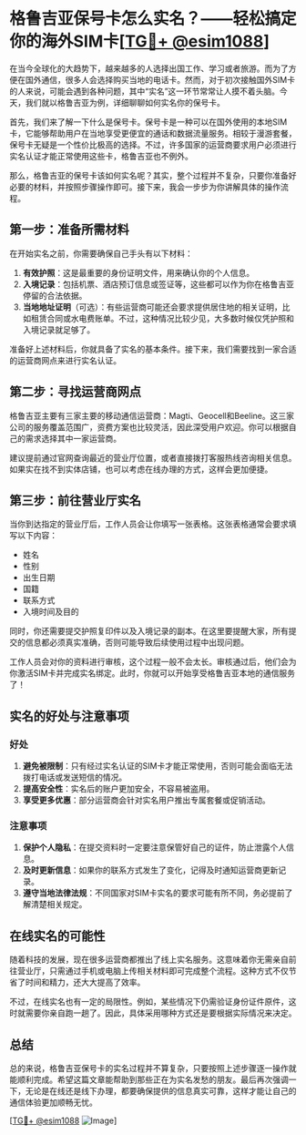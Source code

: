 # 格鲁吉亚保号卡怎么实名？——轻松搞定你的海外SIM卡[[TG💪+ @esim1088](https://t.me/s/esim1088)]

在当今全球化的大趋势下，越来越多的人选择出国工作、学习或者旅游。而为了方便在国外通信，很多人会选择购买当地的电话卡。然而，对于初次接触国外SIM卡的人来说，可能会遇到各种问题，其中“实名”这一环节常常让人摸不着头脑。今天，我们就以格鲁吉亚为例，详细聊聊如何实名你的保号卡。

首先，我们来了解一下什么是保号卡。保号卡是一种可以在国外使用的本地SIM卡，它能够帮助用户在当地享受更便宜的通话和数据流量服务。相较于漫游套餐，保号卡无疑是一个性价比极高的选择。不过，许多国家的运营商要求用户必须进行实名认证才能正常使用这些卡，格鲁吉亚也不例外。

那么，格鲁吉亚的保号卡该如何实名呢？其实，整个过程并不复杂，只要你准备好必要的材料，并按照步骤操作即可。接下来，我会一步步为你讲解具体的操作流程。

## 第一步：准备所需材料

在开始实名之前，你需要确保自己手头有以下材料：

1. **有效护照**：这是最重要的身份证明文件，用来确认你的个人信息。
2. **入境记录**：包括机票、酒店预订信息或签证等，这些都可以作为你在格鲁吉亚停留的合法依据。
3. **当地地址证明**（可选）：有些运营商可能还会要求提供居住地的相关证明，比如租赁合同或水电费账单。不过，这种情况比较少见，大多数时候仅凭护照和入境记录就足够了。

准备好上述材料后，你就具备了实名的基本条件。接下来，我们需要找到一家合适的运营商网点来进行实名认证。

## 第二步：寻找运营商网点

格鲁吉亚主要有三家主要的移动通信运营商：Magti、Geocell和Beeline。这三家公司的服务覆盖范围广，资费方案也比较灵活，因此深受用户欢迎。你可以根据自己的需求选择其中一家运营商。

建议提前通过官网查询最近的营业厅位置，或者直接拨打客服热线咨询相关信息。如果实在找不到实体店铺，也可以考虑在线办理的方式，这样会更加便捷。

## 第三步：前往营业厅实名

当你到达指定的营业厅后，工作人员会让你填写一张表格。这张表格通常会要求填写以下内容：

- 姓名
- 性别
- 出生日期
- 国籍
- 联系方式
- 入境时间及目的

同时，你还需要提交护照复印件以及入境记录的副本。在这里要提醒大家，所有提交的信息都必须真实准确，否则可能导致后续使用过程中出现问题。

工作人员会对你的资料进行审核，这个过程一般不会太长。审核通过后，他们会为你激活SIM卡并完成实名绑定。此时，你就可以开始享受格鲁吉亚本地的通信服务了！

## 实名的好处与注意事项

### 好处

1. **避免被限制**：只有经过实名认证的SIM卡才能正常使用，否则可能会面临无法拨打电话或发送短信的情况。
2. **提高安全性**：实名后的账户更加安全，不容易被盗用。
3. **享受更多优惠**：部分运营商会针对实名用户推出专属套餐或促销活动。

### 注意事项

1. **保护个人隐私**：在提交资料时一定要注意保管好自己的证件，防止泄露个人信息。
2. **及时更新信息**：如果你的联系方式发生了变化，记得及时通知运营商更新记录。
3. **遵守当地法律法规**：不同国家对SIM卡实名的要求可能有所不同，务必提前了解清楚相关规定。

## 在线实名的可能性

随着科技的发展，现在很多运营商都推出了线上实名服务。这意味着你无需亲自前往营业厅，只需通过手机或电脑上传相关材料即可完成整个流程。这种方式不仅节省了时间和精力，还大大提高了效率。

不过，在线实名也有一定的局限性。例如，某些情况下仍需验证身份证件原件，这时就需要你亲自跑一趟了。因此，具体采用哪种方式还是要根据实际情况来决定。

## 总结

总的来说，格鲁吉亚保号卡的实名过程并不算复杂，只要按照上述步骤逐一操作就能顺利完成。希望这篇文章能帮助到那些正在为实名发愁的朋友。最后再次强调一下，无论是在线还是线下办理，都要确保提供的信息真实可靠，这样才能让自己的通信体验更加顺畅无忧。

[[TG💪+ @esim1088](https://t.me/s/esim1088) ![Image](https://i.postimg.cc/4NQfJmqS/Snipaste-2025-05-13-00-14-12.png)]